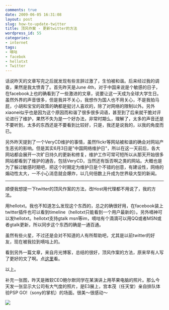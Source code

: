 ```yaml
---
comments: true
date: 2009-06-05 16:31:08
layout: post
slug: how-to-update-twitter
title: 顶风作案 - 更新twitter的方法
wordpress_id: 55
categories:
- internet
tags:
- 嘀咕
- facebok
- hellotxt
- Twitter
---
```


话说昨天的文章写完之后就发现有些言辞过激了，生怕被和谐。后来经过我的调查，果然是我太愤青了。首先昨天是June 4th，对于中国来说是个敏感的日子，在facebook上也的确看到了一些激进的文章，说要让这一天成为全球大学生日。虽然外界的声音很多，但是我并不关心，我想作为国人也不用关心，不是我拍马屁，小胡和宝宝的政策的确都是挺讨人喜欢的，除了对网络的限制以外。另外xiaonei似乎也是因为这个原因而和谐了很多很多词语，甚至到了后来就干脆对评论进行了维护，果然不失为是一个好办法，非常时期么，理解了，太多的声音还是不要听到，太多的东西还是不要看到比较好，只是，我还是说我的，以我的角度而已。




另外昨天提到了一个VeryCD维护的事情，虽然flickr等网站被和谐的确会对网站产生恶劣的影响。但是其实6月3日是"中国网络维护日"，所以在这一天前后，各大网站都会展开一次旷日持久的更新和修复，维护工作可常可短所以从那天开始很多网站都看到了维护的通告，包括VeryCD，当然还有饭否啊之类的网站。大概也是为了躲过敏感时期吧，把这个时期定为维护日是个不错的创意，有建设性，网络的煽动性太大，一不小心消息就会爆炸，以几何倍数上升成为世界级大型的新闻。




* * *




顺便我想提一下twitter的顶风作案的方法，改Host用代理都不用说了，我的方法。




用hellotxt。我也不知道怎么发现这个东西的，总之的确很好用，在facebook装上twitter插件也可以看到timeline（hellotxt只能看到一个用户最新的）。另外嘀神可以发hellotxt。hellotxt支持gtalk msn等im，嘀咕有个滴滴可以用QQ或者MSN或者gtalk更新，所以同步这个东西的确是一通百通。




虽然有些火星，不过还是会对不知道的人有所帮助吧，尤其是以前twitter的好友，现在被我拉到嘀咕上的。




看到另外一篇文章，来自月光博客，总结的很好，顶风作案的方法，原来早有人写了更好的文了啊。点[这里](http://www.williamlong.info/archives/1816.html)看。




以上。




补充一张图，昨天是微软CEO鲍尔默同学在某演讲上用苹果电脑的照片。那么今天发一张显示大公司有大气度的照片，是E3展上，宫本茂（任天堂）亲自排队体验PSP GO!（sony的掌机）的场面。很美～很感动～




![](/upload/090604023545765.jpg)
